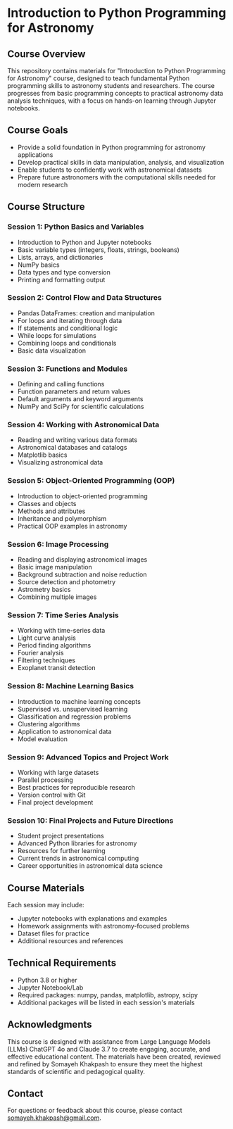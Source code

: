 # Introduction to Python Programming for Astronomy

## Course Overview

This repository contains materials for "Introduction to Python Programming for Astronomy" course, designed to teach fundamental Python programming skills to astronomy students and researchers. The course progresses from basic programming concepts to practical astronomy data analysis techniques, with a focus on hands-on learning through Jupyter notebooks.

## Course Goals

- Provide a solid foundation in Python programming for astronomy applications
- Develop practical skills in data manipulation, analysis, and visualization
- Enable students to confidently work with astronomical datasets
- Prepare future astronomers with the computational skills needed for modern research

## Course Structure

### Session 1: Python Basics and Variables
- Introduction to Python and Jupyter notebooks
- Basic variable types (integers, floats, strings, booleans)
- Lists, arrays, and dictionaries
- NumPy basics
- Data types and type conversion
- Printing and formatting output

### Session 2: Control Flow and Data Structures
- Pandas DataFrames: creation and manipulation
- For loops and iterating through data
- If statements and conditional logic
- While loops for simulations
- Combining loops and conditionals
- Basic data visualization

### Session 3: Functions and Modules
- Defining and calling functions
- Function parameters and return values
- Default arguments and keyword arguments
- NumPy and SciPy for scientific calculations

### Session 4: Working with Astronomical Data
- Reading and writing various data formats
- Astronomical databases and catalogs
- Matplotlib basics
- Visualizing astronomical data

### Session 5: Object-Oriented Programming (OOP)
- Introduction to object-oriented programming
- Classes and objects
- Methods and attributes
- Inheritance and polymorphism
- Practical OOP examples in astronomy

### Session 6: Image Processing
- Reading and displaying astronomical images
- Basic image manipulation
- Background subtraction and noise reduction
- Source detection and photometry
- Astrometry basics
- Combining multiple images

### Session 7: Time Series Analysis
- Working with time-series data
- Light curve analysis
- Period finding algorithms
- Fourier analysis
- Filtering techniques
- Exoplanet transit detection

### Session 8: Machine Learning Basics
- Introduction to machine learning concepts
- Supervised vs. unsupervised learning
- Classification and regression problems
- Clustering algorithms
- Application to astronomical data
- Model evaluation

### Session 9: Advanced Topics and Project Work
- Working with large datasets
- Parallel processing
- Best practices for reproducible research
- Version control with Git
- Final project development

### Session 10: Final Projects and Future Directions
- Student project presentations
- Advanced Python libraries for astronomy
- Resources for further learning
- Current trends in astronomical computing
- Career opportunities in astronomical data science

## Course Materials

Each session may include:
- Jupyter notebooks with explanations and examples
- Homework assignments with astronomy-focused problems
- Dataset files for practice
- Additional resources and references

## Technical Requirements

- Python 3.8 or higher
- Jupyter Notebook/Lab
- Required packages: numpy, pandas, matplotlib, astropy, scipy
- Additional packages will be listed in each session's materials

## Acknowledgments

This course is designed with assistance from Large Language Models (LLMs) ChatGPT 4o and Claude 3.7 to create engaging, accurate, and effective educational content. The materials have been created, reviewed and refined by Somayeh Khakpash to ensure they meet the highest standards of scientific and pedagogical quality.

## Contact

For questions or feedback about this course, please contact somayeh.khakpash@gmail.com.
